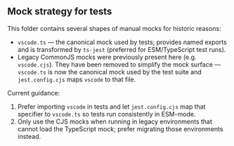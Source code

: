 Mock strategy for tests
-----------------------

This folder contains several shapes of manual mocks for historic reasons:

- `vscode.ts` — the canonical mock used by tests; provides named exports
  and is transformed by `ts-jest` (preferred for ESM/TypeScript test runs).
- Legacy CommonJS mocks were previously present here (e.g. `vscode.cjs`).
  They have been removed to simplify the mock surface — `vscode.ts` is
  now the canonical mock used by the test suite and `jest.config.cjs`
  maps `vscode` to that file.

Current guidance:

1. Prefer importing `vscode` in tests and let `jest.config.cjs` map that
   specifier to `vscode.ts` so tests run consistently in ESM-mode.
2. Only use the CJS mocks when running in legacy environments that cannot
   load the TypeScript mock; prefer migrating those environments instead.
